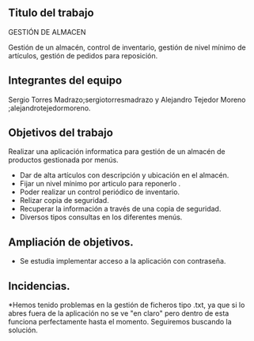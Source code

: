 ﻿## Titulo del trabajo 
GESTIÓN DE ALMACEN

Gestión de  un  almacén, control de inventario, gestión de nivel mínimo de artículos, gestión de pedidos para reposición.

## Integrantes del equipo

Sergio Torres Madrazo;sergiotorresmadrazo y Alejandro Tejedor Moreno ;alejandrotejedormoreno.


## Objetivos del trabajo 

Realizar una aplicación  informatica para gestión de un almacén de productos gestionada por menús.

* Dar de alta artículos con descripción y ubicación en el almacén.
* Fijar un nivel mínimo por articulo para reponerlo .
* Poder realizar  un control periódico  de inventario.
* Relizar copia de seguridad.
* Recuperar la información a través de una copia de seguridad.
* Diversos tipos consultas en los diferentes menús.


## Ampliación de objetivos.

* Se estudia implementar acceso a la aplicación con contraseña.

## Incidencias.

*Hemos tenido problemas en la gestión de ficheros tipo .txt, ya que si lo abres fuera de la aplicación no se ve "en claro" pero dentro de esta funciona perfectamente hasta el momento. Seguiremos buscando la solución.